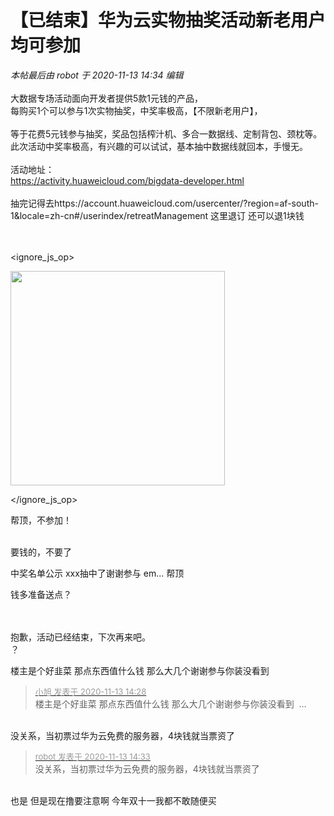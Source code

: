 # 【已结束】华为云实物抽奖活动新老用户均可参加


<i class="pstatus"> 本帖最后由 robot 于 2020-11-13 14:34 编辑 </i><br />
<br />
大数据专场活动面向开发者提供5款1元钱的产品，<br />
每购买1个可以参与1次实物抽奖，中奖率极高，【不限新老用户】，<br />
<br />
等于花费5元钱参与抽奖，奖品包括榨汁机、多合一数据线、定制背包、颈枕等。<br />
此次活动中奖率极高，有兴趣的可以试试，基本抽中数据线就回本，手慢无。<br />
<br />
活动地址：<br />
<a href="https://activity.huaweicloud.com/bigdata-developer.html" target="_blank">https://activity.huaweicloud.com/bigdata-developer.html</a><br />
<br />
抽完记得去https://account.huaweicloud.com/usercenter/?region=af-south-1&amp;locale=zh-cn#/userindex/retreatManagement 这里退订 还可以退1块钱<br />
<br />
<br />

<ignore_js_op>

<img id="aimg_141213" aid="141213" src="static/image/common/none.gif" zoomfile="forum.php?mod=attachment&aid=MTQxMjEzfDBmOWM0YmJhfDE2MDk1NDE2Njh8NDczNDR8NzY2MjA4&noupdate=yes&nothumb=yes" file="forum.php?mod=attachment&aid=MTQxMjEzfDBmOWM0YmJhfDE2MDk1NDE2Njh8NDczNDR8NzY2MjA4&noupdate=yes" class="zoom" onclick="zoom(this, this.src, 0, 0, 0)" width="343" id="aimg_141213" inpost="1" onmouseover="showMenu({'ctrlid':this.id,'pos':'12'})" />

<div class="tip tip_4 aimg_tip" id="aimg_141213_menu" style="position: absolute; display: none" disautofocus="true">
<div class="xs0">
<p><strong>Snipaste_2020-11-13_13-45-52.png</strong> <em class="xg1">(94.69 KB, 下载次数: 0)</em></p>
<p>
<a href="forum.php?mod=attachment&amp;aid=MTQxMjEzfDBmOWM0YmJhfDE2MDk1NDE2Njh8NDczNDR8NzY2MjA4&amp;nothumb=yes" target="_blank">下载附件</a>

</p>

<p class="xg1 y">2020-11-13 13:46 上传</p>

</div>
<div class="tip_horn"></div>
</div>

</ignore_js_op>


帮顶，不参加！<br />
<br />
<img src="static/image/smiley/default/lol.gif" smilieid="12" border="0" alt="" /><img src="static/image/smiley/default/lol.gif" smilieid="12" border="0" alt="" /><img src="static/image/smiley/default/lol.gif" smilieid="12" border="0" alt="" />

要钱的，不要了

中奖名单公示 xxx抽中了谢谢参与 em...<img src="static/image/smiley/default/lol.gif" smilieid="12" border="0" alt="" /> 帮顶

钱多准备送点？<br />
<br />
<br />
<img id="aimg_WhhHh" onclick="zoom(this, this.src, 0, 0, 0)" class="zoom" src="https://s3.ax1x.com/2020/11/13/DSz0Wd.png" onmouseover="img_onmouseoverfunc(this)" onload="thumbImg(this)" border="0" alt="" />

抱歉，活动已经结束，下次再来吧。<br />
？

楼主是个好韭菜 那点东西值什么钱 那么大几个谢谢参与你装没看到 <img src="static/image/smiley/default/lol.gif" smilieid="12" border="0" alt="" /><img src="static/image/smiley/default/lol.gif" smilieid="12" border="0" alt="" /><img src="static/image/smiley/default/lol.gif" smilieid="12" border="0" alt="" /><img src="static/image/smiley/default/lol.gif" smilieid="12" border="0" alt="" /><img src="static/image/smiley/default/lol.gif" smilieid="12" border="0" alt="" />

<div class="quote"><blockquote><font size="2"><a href="https://www.hostloc.com/forum.php?mod=redirect&amp;goto=findpost&amp;pid=9448462&amp;ptid=766208" target="_blank"><font color="#999999">小旭 发表于 2020-11-13 14:28</font></a></font><br />
楼主是个好韭菜 那点东西值什么钱 那么大几个谢谢参与你装没看到&nbsp;&nbsp;...</blockquote></div><br />
没关系，当初票过华为云免费的服务器，4块钱就当票资了<img src="static/image/smiley/default/lol.gif" smilieid="12" border="0" alt="" />

<div class="quote"><blockquote><font size="2"><a href="https://www.hostloc.com/forum.php?mod=redirect&amp;goto=findpost&amp;pid=9448480&amp;ptid=766208" target="_blank"><font color="#999999">robot 发表于 2020-11-13 14:33</font></a></font><br />
没关系，当初票过华为云免费的服务器，4块钱就当票资了</blockquote></div><br />
也是 但是现在撸要注意啊 今年双十一我都不敢随便买
